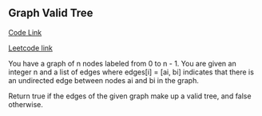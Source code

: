 ## Graph Valid Tree 

[Code Link](/com/coding/graph/questions/cycle/GraphValidTree.java)

[Leetcode link](https://leetcode.com/problems/graph-valid-tree/)

You have a graph of n nodes labeled from 0 to n - 1. You are given an integer n and a list of edges where edges[i] = [ai, bi] indicates that there is an undirected edge between nodes ai and bi in the graph.

Return true if the edges of the given graph make up a valid tree, and false otherwise.